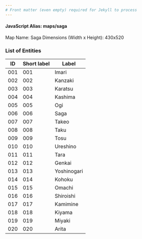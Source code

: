 ```yaml
---
# Front matter (even empty) required for Jekyll to process
---
```


#### JavaScript Alias: maps/saga

Map Name: Saga
Dimensions (Width x Height): 430x520





### List of Entities

ID | Short label | Label
---|---|---|
001|001|Imari
002|002|Kanzaki
003|003|Karatsu
004|004|Kashima
005|005|Ogi
006|006|Saga
007|007|Takeo
008|008|Taku
009|009|Tosu
010|010|Ureshino
011|011|Tara
012|012|Genkai
013|013|Yoshinogari
014|014|Kohoku
015|015|Omachi
016|016|Shiroishi
017|017|Kamimine
018|018|Kiyama
019|019|Miyaki
020|020|Arita